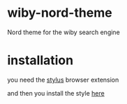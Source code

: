 # wiby-nord-theme
Nord theme for the wiby search engine

# installation
you need the [stylus](https://github.com/openstyles/stylus) browser extension

and then you install the style [here](https://github.com/CatFoodEnthusiast/wiby-nord-theme/raw/main/wibynord.css)

